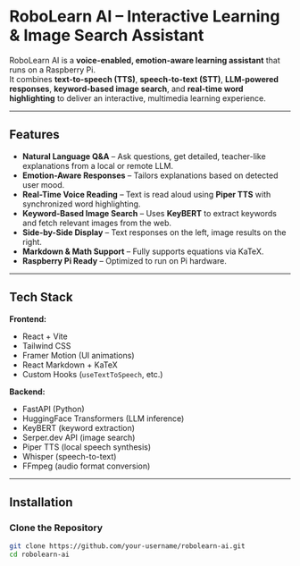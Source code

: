 # RoboLearn AI – Interactive Learning & Image Search Assistant

RoboLearn AI is a **voice-enabled, emotion-aware learning assistant** that runs on a Raspberry Pi.  
It combines **text-to-speech (TTS)**, **speech-to-text (STT)**, **LLM-powered responses**, **keyword-based image search**, and **real-time word highlighting** to deliver an interactive, multimedia learning experience.

---

## Features

- **Natural Language Q&A** – Ask questions, get detailed, teacher-like explanations from a local or remote LLM.
- **Emotion-Aware Responses** – Tailors explanations based on detected user mood.
- **Real-Time Voice Reading** – Text is read aloud using **Piper TTS** with synchronized word highlighting.
- **Keyword-Based Image Search** – Uses **KeyBERT** to extract keywords and fetch relevant images from the web.
- **Side-by-Side Display** – Text responses on the left, image results on the right.
- **Markdown & Math Support** – Fully supports equations via KaTeX.
- **Raspberry Pi Ready** – Optimized to run on Pi hardware.

---

## Tech Stack

**Frontend:**
- React + Vite
- Tailwind CSS
- Framer Motion (UI animations)
- React Markdown + KaTeX
- Custom Hooks (`useTextToSpeech`, etc.)

**Backend:**
- FastAPI (Python)
- HuggingFace Transformers (LLM inference)
- KeyBERT (keyword extraction)
- Serper.dev API (image search)
- Piper TTS (local speech synthesis)
- Whisper (speech-to-text)
- FFmpeg (audio format conversion)

---

## Installation

### Clone the Repository
```bash
git clone https://github.com/your-username/robolearn-ai.git
cd robolearn-ai
